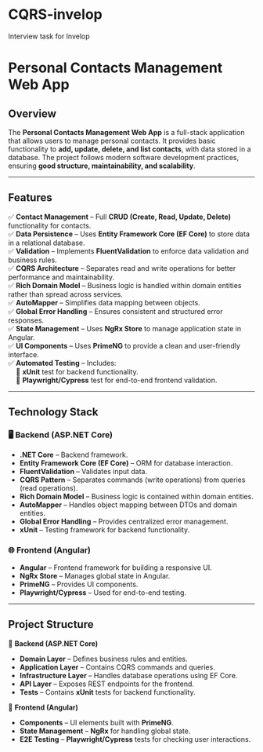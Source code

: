 # CQRS-invelop
Interview task for Invelop

# Personal Contacts Management Web App

## Overview
The **Personal Contacts Management Web App** is a full-stack application that allows users to manage personal contacts. It provides basic functionality to **add, update, delete, and list contacts**, with data stored in a database. The project follows modern software development practices, ensuring **good structure, maintainability, and scalability**.

---

## Features
✅ **Contact Management** – Full **CRUD (Create, Read, Update, Delete)** functionality for contacts.  
✅ **Data Persistence** – Uses **Entity Framework Core (EF Core)** to store data in a relational database.  
✅ **Validation** – Implements **FluentValidation** to enforce data validation and business rules.  
✅ **CQRS Architecture** – Separates read and write operations for better performance and maintainability.  
✅ **Rich Domain Model** – Business logic is handled within domain entities rather than spread across services.  
✅ **AutoMapper** – Simplifies data mapping between objects.  
✅ **Global Error Handling** – Ensures consistent and structured error responses.  
✅ **State Management** – Uses **NgRx Store** to manage application state in Angular.  
✅ **UI Components** – Uses **PrimeNG** to provide a clean and user-friendly interface.  
✅ **Automated Testing** – Includes:  
&nbsp;&nbsp;&nbsp;&nbsp;🔹 **xUnit** test for backend functionality.  
&nbsp;&nbsp;&nbsp;&nbsp;🔹 **Playwright/Cypress** test for end-to-end frontend validation.  

---

## Technology Stack

### 🖥 Backend (ASP.NET Core)
- **.NET Core** – Backend framework.  
- **Entity Framework Core (EF Core)** – ORM for database interaction.  
- **FluentValidation** – Validates input data.  
- **CQRS Pattern** – Separates commands (write operations) from queries (read operations).  
- **Rich Domain Model** – Business logic is contained within domain entities.  
- **AutoMapper** – Handles object mapping between DTOs and domain entities.  
- **Global Error Handling** – Provides centralized error management.  
- **xUnit** – Testing framework for backend functionality.  

### 🌐 Frontend (Angular)
- **Angular** – Frontend framework for building a responsive UI.  
- **NgRx Store** – Manages global state in Angular.  
- **PrimeNG** – Provides UI components.  
- **Playwright/Cypress** – Used for end-to-end testing.  

---

## Project Structure

📂 **Backend (ASP.NET Core)**  
- **Domain Layer** – Defines business rules and entities.  
- **Application Layer** – Contains CQRS commands and queries.  
- **Infrastructure Layer** – Handles database operations using EF Core.  
- **API Layer** – Exposes REST endpoints for the frontend.  
- **Tests** – Contains **xUnit** tests for backend functionality.  

📂 **Frontend (Angular)**  
- **Components** – UI elements built with **PrimeNG**.  
- **State Management** – **NgRx** for handling global state.  
- **E2E Testing** – **Playwright/Cypress** tests for checking user interactions.  

